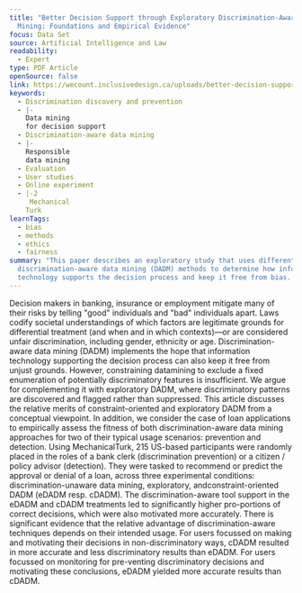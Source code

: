 ```yaml
---
title: "Better Decision Support through Exploratory Discrimination-Aware Data
  Mining: Foundations and Empirical Evidence"
focus: Data Set
source: Artificial Intelligence and Law
readability:
  - Expert
type: PDF Article
openSource: false
link: https://wecount.inclusivedesign.ca/uploads/better-decision-support-through-exploratory-discrimination-aware-data-mining-foundations-and-empirical-evidence.pdf
keywords:
  - Discrimination discovery and prevention
  - |-
    Data mining
    for decision support
  - Discrimination-aware data mining
  - |-
    Responsible
    data mining
  - Evaluation
  - User studies
  - Online experiment
  - |-2
     Mechanical
    Turk
learnTags:
  - bias
  - methods
  - ethics
  - fairness
summary: "This paper describes an exploratory study that uses different
  discrimination-aware data mining (DADM) methods to determine how information
  technology supports the decision process and keep it free from bias. "
---
```

Decision makers in banking, insurance or employment mitigate many of their risks by telling "good" individuals and "bad" individuals apart. Laws codify societal understandings of which factors are legitimate grounds for differential treatment (and when and in which contexts)—or are considered unfair discrimination, including gender, ethnicity or age. Discrimination-aware data mining (DADM) implements the hope that information technology supporting the decision process can also keep it free from unjust grounds. However, constraining datamining to exclude a fixed enumeration of potentially discriminatory features is insufficient. We argue for complementing it with exploratory DADM, where discriminatory patterns are discovered and flagged rather than suppressed. This article discusses the relative merits of constraint-oriented and exploratory DADM from a conceptual viewpoint. In addition, we consider the case of loan applications to empirically assess the fitness of both discrimination-aware data mining approaches for two of their typical usage scenarios: prevention and detection. Using MechanicalTurk, 215 US-based participants were randomly placed in the roles of a bank clerk (discrimination prevention) or a citizen / policy advisor (detection). They were tasked to recommend or predict the approval or denial of a loan, across three experimental conditions: discrimination-unaware data mining, exploratory, andconstraint-oriented DADM (eDADM resp. cDADM). The discrimination-aware tool support in the eDADM and cDADM treatments led to significantly higher pro-portions of correct decisions, which were also motivated more accurately. There is significant evidence that the relative advantage of discrimination-aware techniques depends on their intended usage. For users focussed on making and motivating their decisions in non-discriminatory ways, cDADM resulted in more accurate and less discriminatory results than eDADM. For users focussed on monitoring for pre-venting discriminatory decisions and motivating these conclusions, eDADM yielded more accurate results than cDADM.